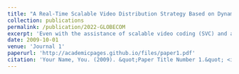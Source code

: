 ```yaml
---
title: "A Real-Time Scalable Video Distribution Strategy Based on Dynamic Coalition and D2D Broadcast"
collection: publications
permalink: /publication/2022-GLOBECOM
excerpt: 'Even with the assistance of scalable video coding (SVC) and adaptive modulation and coding (AMC), the Internet service providers (ISP) are still challenged by videos&#39; surging traffic, compromising the quality of service (QoS) of end-users. To further promote the efficiency of real-time video distribution, we seek aids from the device-to-device (D2D) content distribution technique, where the user equipment (UEs) helps relay content to its nearby neighbours, reducing the transmission time of less popular video layers. To accomplish this, We introduce a new Dynamic Coalition Algorithm (DCA) which allocates spectral resources among coalitions based on their demands. The DCA consists of warm-up and update modules to handle the mobility of UEs during the transmission of real-time video. Multiple experiments show that our algorithm achieves good performance with lowered computational complexity, accelerated convergence, enhanced experience of services and robustness when broadcasting long videos.'
date: 2009-10-01
venue: 'Journal 1'
paperurl: 'http://academicpages.github.io/files/paper1.pdf'
citation: 'Your Name, You. (2009). &quot;Paper Title Number 1.&quot; <i>Journal 1</i>. 1(1).'
---
```

<!-- This paper is about the number 1. The number 2 is left for future work.

[Download paper here](http://academicpages.github.io/files/paper1.pdf)

Recommended citation: Your Name, You. (2009). "Paper Title Number 1." <i>Journal 1</i>. 1(1). -->